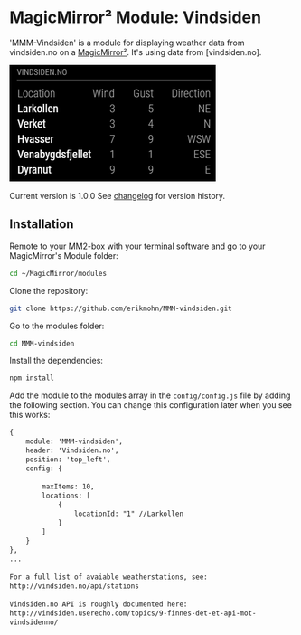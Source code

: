 # MagicMirror² Module: Vindsiden
'MMM-Vindsiden' is a module for displaying weather data from vindsiden.no on a [MagicMirror²](https://magicmirror.builders/). It's using data from [vindsiden.no].

![Full](images/MMM-Vindsiden.png) 

Current version is 1.0.0 See [changelog](CHANGELOG.md "Version history") for version history.

## Installation

Remote to your MM2-box with your terminal software and go to your MagicMirror's Module folder:
````bash
cd ~/MagicMirror/modules
````

Clone the repository:
````bash
git clone https://github.com/erikmohn/MMM-vindsiden.git
````

Go to the modules folder:
````bash
cd MMM-vindsiden
````

Install the dependencies:
````bash
npm install
````

Add the module to the modules array in the `config/config.js` file by adding the following section. You can change this configuration later when you see this works:
```
{
	module: 'MMM-vindsiden',
	header: 'Vindsiden.no',
	position: 'top_left',
	config: {

		maxItems: 10,
		locations: [
			{
				locationId: "1" //Larkollen
			}
		]
	}
},
...

For a full list of avaiable weatherstations, see: http://vindsiden.no/api/stations

Vindsiden.no API is roughly documented here: http://vindsiden.userecho.com/topics/9-finnes-det-et-api-mot-vindsidenno/


